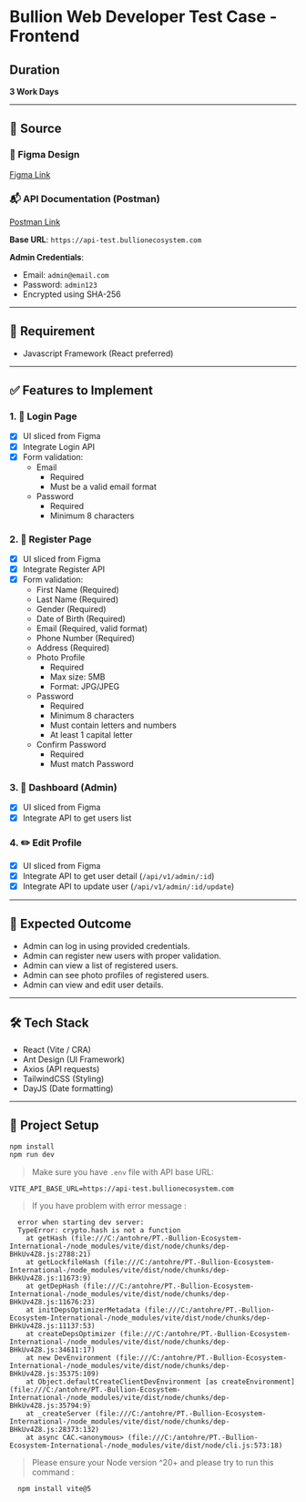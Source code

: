 # Bullion Web Developer Test Case - Frontend

## Duration
**3 Work Days**

---

## 🔗 Source

### 🎨 Figma Design
[Figma Link](https://www.figma.com/design/IpbHJzL4pX9DD42uqH7HfE/Bullion-Test-Case---Web-Developer?node-id=5-2401&t=M5Y2ogoUYb2HmeBt-1)

### 📬 API Documentation (Postman)
[Postman Link](https://documenter.getpostman.com/view/22800527/2s9YC4Ts2L#28c9fedc-2602-4ff9-a242-2c6cb605411e)

**Base URL**: `https://api-test.bullionecosystem.com`

**Admin Credentials**:
- Email: `admin@email.com`
- Password: `admin123`
- Encrypted using SHA-256

---

## 🚀 Requirement
- Javascript Framework (React preferred)

---

## ✅ Features to Implement

### 1. 🔐 Login Page
- [x] UI sliced from Figma
- [x] Integrate Login API
- [x] Form validation:
  - Email
    - Required
    - Must be a valid email format
  - Password
    - Required
    - Minimum 8 characters

### 2. 📝 Register Page
- [x] UI sliced from Figma
- [x] Integrate Register API
- [x] Form validation:
  - First Name (Required)
  - Last Name (Required)
  - Gender (Required)
  - Date of Birth (Required)
  - Email (Required, valid format)
  - Phone Number (Required)
  - Address (Required)
  - Photo Profile
    - Required
    - Max size: 5MB
    - Format: JPG/JPEG
  - Password
    - Required
    - Minimum 8 characters
    - Must contain letters and numbers
    - At least 1 capital letter
  - Confirm Password
    - Required
    - Must match Password

### 3. 🧾 Dashboard (Admin)
- [x] UI sliced from Figma
- [x] Integrate API to get users list

### 4. ✏️ Edit Profile
- [x] UI sliced from Figma
- [x] Integrate API to get user detail (`/api/v1/admin/:id`)
- [x] Integrate API to update user (`/api/v1/admin/:id/update`)

---

## 🎯 Expected Outcome

- Admin can log in using provided credentials.
- Admin can register new users with proper validation.
- Admin can view a list of registered users.
- Admin can see photo profiles of registered users.
- Admin can view and edit user details.

---

## 🛠 Tech Stack

- React (Vite / CRA)
- Ant Design (UI Framework)
- Axios (API requests)
- TailwindCSS (Styling)
- DayJS (Date formatting)

---

## 📁 Project Setup

```bash
npm install
npm run dev
```

> Make sure you have `.env` file with API base URL:
```env
VITE_API_BASE_URL=https://api-test.bullionecosystem.com
```

> If you have problem with error message : 

```
  error when starting dev server:
  TypeError: crypto.hash is not a function
    at getHash (file:///C:/antohre/PT.-Bullion-Ecosystem-International-/node_modules/vite/dist/node/chunks/dep-BHkUv4Z8.js:2788:21)
    at getLockfileHash (file:///C:/antohre/PT.-Bullion-Ecosystem-International-/node_modules/vite/dist/node/chunks/dep-BHkUv4Z8.js:11673:9)
    at getDepHash (file:///C:/antohre/PT.-Bullion-Ecosystem-International-/node_modules/vite/dist/node/chunks/dep-BHkUv4Z8.js:11676:23)
    at initDepsOptimizerMetadata (file:///C:/antohre/PT.-Bullion-Ecosystem-International-/node_modules/vite/dist/node/chunks/dep-BHkUv4Z8.js:11137:53)
    at createDepsOptimizer (file:///C:/antohre/PT.-Bullion-Ecosystem-International-/node_modules/vite/dist/node/chunks/dep-BHkUv4Z8.js:34611:17)
    at new DevEnvironment (file:///C:/antohre/PT.-Bullion-Ecosystem-International-/node_modules/vite/dist/node/chunks/dep-BHkUv4Z8.js:35375:109)
    at Object.defaultCreateClientDevEnvironment [as createEnvironment] (file:///C:/antohre/PT.-Bullion-Ecosystem-International-/node_modules/vite/dist/node/chunks/dep-BHkUv4Z8.js:35794:9)
    at _createServer (file:///C:/antohre/PT.-Bullion-Ecosystem-International-/node_modules/vite/dist/node/chunks/dep-BHkUv4Z8.js:28373:132)
    at async CAC.<anonymous> (file:///C:/antohre/PT.-Bullion-Ecosystem-International-/node_modules/vite/dist/node/cli.js:573:18)
```
> Please ensure your Node version ^20+ and please try to run this command : 

```
  npm install vite@5
```